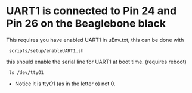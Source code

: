 # UART1 is connected to Pin 24 and Pin 26 on the Beaglebone black

This requires you have enabled UART1 in uEnv.txt, this can be done with 

     scripts/setup/enableUART1.sh

this should enable the serial line for UART1 at boot time.  (requires reboot)

     ls /dev/ttyO1
               
 * Notice it is tty*O*1 (as in the letter o) not 0.

